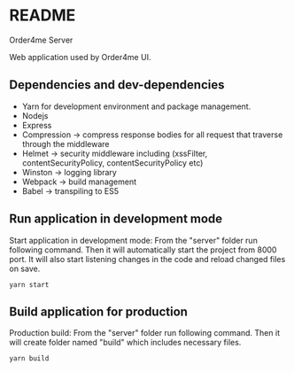 # README

Order4me Server

Web application used by Order4me UI.

## Dependencies and dev-dependencies

-   Yarn for development environment and package management.
-   Nodejs
-   Express
-   Compression -> compress response bodies for all request that traverse through the middleware
-   Helmet -> security middleware including (xssFilter, contentSecurityPolicy, contentSecurityPolicy etc)
-   Winston -> logging library
-   Webpack -> build management
-   Babel -> transpiling to ES5

## Run application in development mode

Start application in development mode: From the "server" folder run following command. Then it will automatically start the project from 8000 port. It will also start listening changes in the code and reload changed files on save.

`yarn start`

## Build application for production

Production build: From the "server" folder run following command. Then it will create folder named "build" which includes necessary files.

`yarn build`
